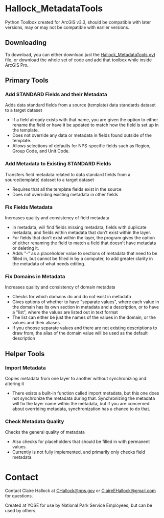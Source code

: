 # Hallock_MetadataTools
Python Toolbox created for ArcGIS v3.3, should be compatible with later versions, may or may not be compatible with earlier versions.

## Downloading
To download, you can either download just the [Hallock_MetadataTools.pyt](https://github.com/Claireehallock/Hallock_Metadata_Tools/blob/main/Hallock_MetadataTools.pyt) file, or download the whole set of code and add that toolbox while inside ArcGIS Pro.

## Primary Tools
### Add STANDARD Fields and their Metadata
Adds data standard fields from a source (template) data standards dataset to a target dataset
- If a field already exists with that name, you are given the option to either rename the field or have it be updated to match how the field is set up in the template.
- Does not override any data or metadata in fields found outside of the template.
- Allows selections of defaults for NPS-specific fields such as Region, Group Code, and Unit Code.

### Add Metadata to Existing STANDARD Fields
Transfers field metadata related to data standard fields from a source(template) dataset to a target dataset
- Requires that all the template fields exist in the source 
- Does not overriding existing metadata in other fields

### Fix Fields Metadata
Increases quality and consistency of field metadata
- In metadata, will find fields missing metadata, fields with duplicate metadata, and fields within metadata that don't exist within the layer.
- For fields that don't exist within the layer, the program gives the option of either renaming the field to match a field that doesn't have metadata or deleting it.
- Adds "-" as a placeholder value to sections of metadata that need to be filled in, but cannot be filled in by a computer, to add greater clarity in the metadata of what needs editing.

### Fix Domains in Metadata
Increases quality and consistency of domain metadata
- Checks for which domains do and do not exist in metadata
- Gives options of whether to have "separate values", where each value in the domain has its own section in metadata and a description, or to have a "list", where the values are listed out in text format
- The list can either be just the names of the values in the domain, or the values and their aliases.
- If you choose separate values and there are not existing descriptions to draw from, the alias of the domain value will be used as the default description

## Helper Tools
### Import Metadata
Copies metadata from one layer to another without synchronizing and altering it
- There exists a built-in function called import metadata, but this one does not synchronize the metadata during that. Synchronizing the metadata will fix the layer name within the metadata, but if you are concerned about overriding metadata, synchronization has a chance to do that.

### Check Metadata Quality
Checks the general quality of metadata
- Also checks for placeholders that should be filled in with permanent values.
- Currently is not fully implemented, and primarily only checks field metadata

# Contact
Contact Claire Hallock at CHallock@nps.gov or ClaireEHallock@gmail.com for questions.

Created at YOSE for use by National Park Service Employees, but can be used by others.